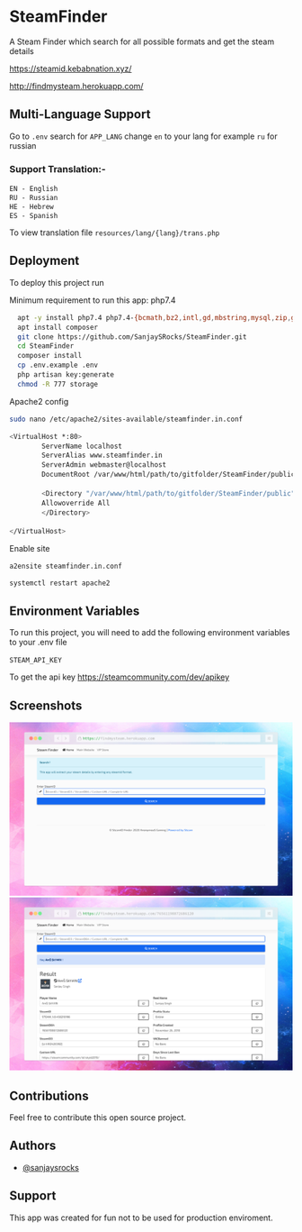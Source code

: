 # SteamFinder
A Steam Finder which search for all possible formats and get the steam details


https://steamid.kebabnation.xyz/

http://findmysteam.herokuapp.com/

## Multi-Language Support
Go to `.env` search for `APP_LANG` change `en` to your lang for example `ru` for russian

### Support Translation:-
```
EN - English
RU - Russian
HE - Hebrew
ES - Spanish
```

To view translation file `resources/lang/{lang}/trans.php`

## Deployment

To deploy this project run

Minimum requirement to run this app: php7.4 

```bash
  apt -y install php7.4 php7.4-{bcmath,bz2,intl,gd,mbstring,mysql,zip,gmp,dom,fpm}
  apt install composer
  git clone https://github.com/SanjaySRocks/SteamFinder.git
  cd SteamFinder
  composer install
  cp .env.example .env
  php artisan key:generate
  chmod -R 777 storage
```

Apache2 config
```bash
sudo nano /etc/apache2/sites-available/steamfinder.in.conf
```

```bash
<VirtualHost *:80>
        ServerName localhost
        ServerAlias www.steamfinder.in
        ServerAdmin webmaster@localhost
        DocumentRoot /var/www/html/path/to/gitfolder/SteamFinder/public/

        <Directory "/var/www/html/path/to/gitfolder/SteamFinder/public">
        Allowoverride All
        </Directory>

</VirtualHost>
```

Enable site
```
a2ensite steamfinder.in.conf
```

```
systemctl restart apache2
```

## Environment Variables

To run this project, you will need to add the following environment variables to your .env file

`STEAM_API_KEY`

To get the api key https://steamcommunity.com/dev/apikey


## Screenshots

![App Screenshot](https://github.com/SanjaySRocks/SteamFinder/blob/main/screenshots/s1.png)
![App Screenshot](https://github.com/SanjaySRocks/SteamFinder/blob/main/screenshots/s2.png)
  
## Contributions

Feel free to contribute this open source project.

## Authors

- [@sanjaysrocks](https://www.github.com/sanjaysrocks)

  
## Support

This app was created for fun not to be used for production enviroment.
  
